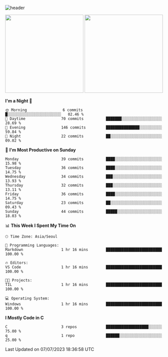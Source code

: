 
![header](https://capsule-render.vercel.app/api?type=slice&color=323C73&height=100&section=header&text=Hi!%20I'm%20Min-hee&fontSize=90&animation=twinkling&fontColor=D5C2EE)

<p>
  <img height="250em" src="https://github-readme-stats-sage-theta-85.vercel.app/api?username=Minhee713">
  <img height="250em" src="https://github-readme-stats-sage-theta-85.vercel.app/api/top-langs/?username=Minhee713">
</p>

<!--START_SECTION:waka-->
**I'm a Night 🦉** 

```text
🌞 Morning                6 commits           █░░░░░░░░░░░░░░░░░░░░░░░░   02.46 % 
🌆 Daytime                70 commits          ███████░░░░░░░░░░░░░░░░░░   28.69 % 
🌃 Evening                146 commits         ███████████████░░░░░░░░░░   59.84 % 
🌙 Night                  22 commits          ██░░░░░░░░░░░░░░░░░░░░░░░   09.02 % 
```
📅 **I'm Most Productive on Sunday** 

```text
Monday                   39 commits          ████░░░░░░░░░░░░░░░░░░░░░   15.98 % 
Tuesday                  36 commits          ████░░░░░░░░░░░░░░░░░░░░░   14.75 % 
Wednesday                34 commits          ███░░░░░░░░░░░░░░░░░░░░░░   13.93 % 
Thursday                 32 commits          ███░░░░░░░░░░░░░░░░░░░░░░   13.11 % 
Friday                   36 commits          ████░░░░░░░░░░░░░░░░░░░░░   14.75 % 
Saturday                 23 commits          ██░░░░░░░░░░░░░░░░░░░░░░░   09.43 % 
Sunday                   44 commits          █████░░░░░░░░░░░░░░░░░░░░   18.03 % 
```


📊 **This Week I Spent My Time On** 

```text
🕑︎ Time Zone: Asia/Seoul

💬 Programming Languages: 
Markdown                 1 hr 16 mins        █████████████████████████   100.00 % 

🔥 Editors: 
VS Code                  1 hr 16 mins        █████████████████████████   100.00 % 

🐱‍💻 Projects: 
TIL                      1 hr 16 mins        █████████████████████████   100.00 % 

💻 Operating System: 
Windows                  1 hr 16 mins        █████████████████████████   100.00 % 
```

**I Mostly Code in C** 

```text
C                        3 repos             ███████████████████░░░░░░   75.00 % 
q                        1 repo              ██████░░░░░░░░░░░░░░░░░░░   25.00 % 
```




 Last Updated on 07/07/2023 18:36:58 UTC
<!--END_SECTION:waka-->










<!-- 깃허브 프로필 스탯 오류 https://80000coding.oopy.io/c4235590-9033-49b3-943c-f8b6c1bfbc36 --!>

 <!--
**Minhee713/Minhee713** is a ✨ _special_ ✨ repository because its `README.md` (this file) appears on your GitHub profile.

Here are some ideas to get you started:

- 🔭 I’m currently working on ...
- 🌱 I’m currently learning ...
- 👯 I’m looking to collaborate on ...
- 🤔 I’m looking for help with ...
- 💬 Ask me about ...
- 📫 How to reach me: ...
- 😄 Pronouns: ...
- ⚡ Fun fact: ...
-->
